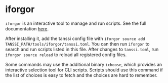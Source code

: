 # iforgor

`iforgor` is an interactive tool to manage and run scripts. See the full documentation
[here](https://github.com/nanocryk/iforgor/blob/main/iforgor/README.md).

After installing it, add the tanssi config file with
`iforgor source add TANSSI_PATH/tools/iforgor/tanssi.toml`. You can then run `iforgor` to search
and run scripts listed in this file. After changes to `tanssi.toml`, run `iforgor source reload` to
reload all registered config files.

Some commands may use the additional binary `ichoose`, which provides an interactive selection tool
for CLI scripts. Scripts should use this command if the list of choices is easy to fetch and the
choices are hard to remember.